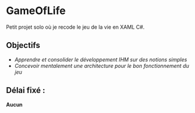 # GameOfLife
Petit projet solo où je recode le jeu de la vie en XAML C#.

## Objectifs

- *Apprendre et consolider le développement IHM sur des notions simples*
- *Concevoir mentalement une architecture pour le bon fonctionnement du jeu*

## Délai fixé :

**Aucun**
